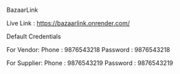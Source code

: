 BazaarLink

Live Link : https://bazaarlink.onrender.com/

Default Credentials

For Vendor:
Phone : 9876543218
Password : 9876543218

For Supplier:
Phone : 9876543219
Password : 9876543219
